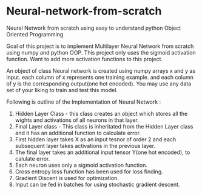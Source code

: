 # Neural-network-from-scratch
Neural Network from scratch using easy to understand python Object Oriented Programming

Goal of this project is to implement Multilayer Neural Network from scratch using numpy and python OOP.
This project only uses the sigmoid activation function. 
Want to add more activation functions to this project.

An object of class Neural network is created using numpy arrays x and y as input.
each column of x represents one training example. and each column of y is the corresponding output(one hot encoded).
You may use any data set of your liking to train and test this model.

Following is outline of the Implementation of Neural Network :
1. Hidden Layer Class - this class creates an object which stores all the wights and activations of all neurons in that layer.
2. Final Layer class - This class is inheritated from the Hidden Layer class and it has an additional function to calculate error.
3. First hidden layer takes X as an input tesnor of order 2 and each subsequent layer takes activations in the previous layer.
4. The final layer takes an additional input tensor Y(one hot encoded), to calulate error.
5. Each neuron uses only a sigmoid activation function. 
6. Cross entropy loss function has been used for loss finding.
6. Gradient Discent is used for optimization.
7. Input can be fed in batches for using stochastic gradient descent.



